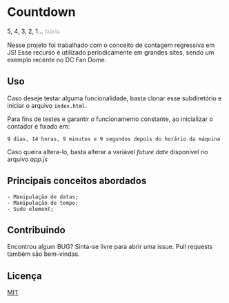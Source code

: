 # Countdown

5, 4, 3, 2, 1... 💥💥💥

Nesse projeto foi trabalhado com o conceito de contagem regressiva em JS! Esse recurso é utilizado periodicamente em grandes sites, sendo um exemplo recente no DC Fan Dome.

## Uso

Caso deseje testar alguma funcionalidade, basta clonar esse subdiretório e iniciar o arquivo ```index.html```.

Para fins de testes e garantir o funcionamento constante, ao inicializar o contador é fixado em:

    9 dias, 14 horas, 9 minutos e 9 segundos depois do horário da máquina
Caso queira altera-lo, basta alterar a variável *future date* disponível no arquivo *app.js*



## Principais conceitos abordados
	- Manipulação de datas;
	- Manipulação de tempo;
	- Sudo element;

## Contribuindo
Encontrou algum BUG? Sinta-se livre para abrir uma issue. Pull requests também são bem-vindas.

## Licença
[MIT](https://choosealicense.com/licenses/mit/)
